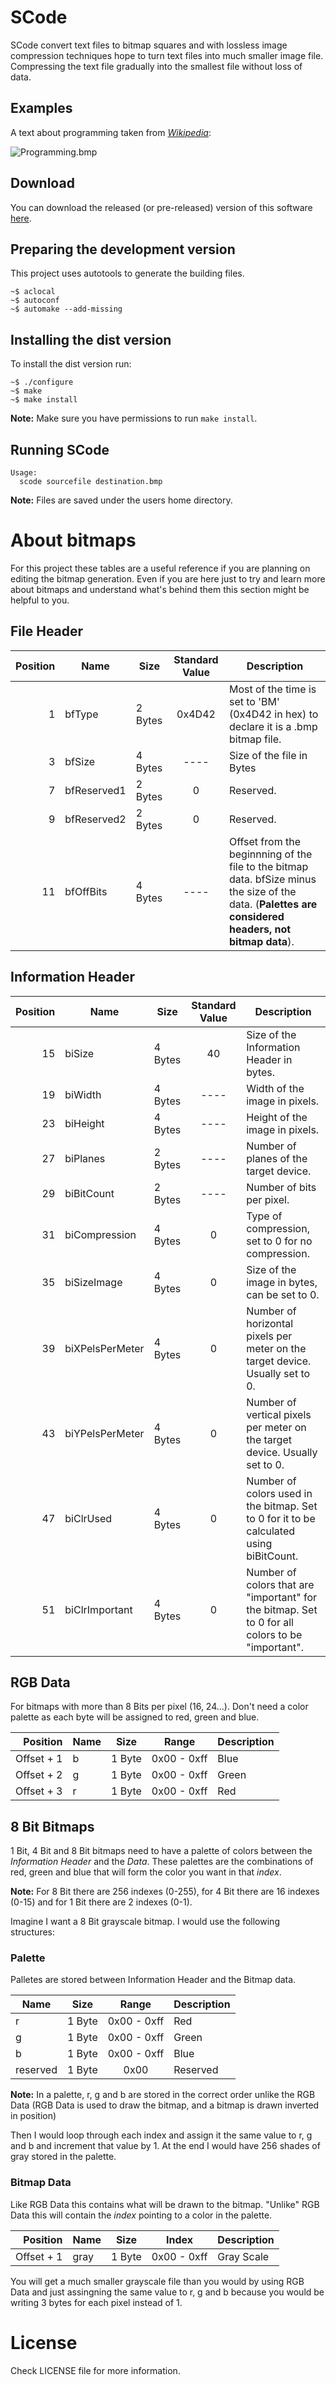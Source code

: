 # SCode
SCode convert text files to bitmap squares and with lossless image compression techniques hope to turn text files into much smaller image file. Compressing the text file gradually into the smallest file without loss of data.

## Examples
A text about programming taken from [*Wikipedia*](https://en.wikipedia.org/wiki/Computer_programming):

![Programming.bmp](examples/programming.bmp)

## Download
You can download the released (or pre-released) version of this software [here](https://github.com/SkyDriver2500/square-code/releases/download/v0.1.3/scode-0.1.3.tar.gz).

## Preparing the development version
This project uses autotools to generate the building files.
```
~$ aclocal
~$ autoconf
~$ automake --add-missing
```

## Installing the dist version
To install the dist version run:
```
~$ ./configure
~$ make
~$ make install
```
**Note:** Make sure you have permissions to run `make install`.

## Running SCode
```
Usage:
  scode sourcefile destination.bmp
```
**Note:** Files are saved under the users home directory.

# About bitmaps
For this project these tables are a useful reference if you are planning on editing the bitmap generation. Even if you are here just to try and learn more about bitmaps and understand what's behind them this section might be helpful to you.

## File Header

| Position | Name | Size | Standard Value | Description |
| ---:| --- | --- |:---:| --- |
| 1 | bfType | 2 Bytes | 0x4D42 | Most of the time is set to 'BM' (0x4D42 in hex) to declare it is a .bmp bitmap file. |
| 3 | bfSize | 4 Bytes | ---- | Size of the file in Bytes |
| 7 | bfReserved1 | 2 Bytes | 0 | Reserved. |
| 9 | bfReserved2 | 2 Bytes | 0 | Reserved. |
| 11 | bfOffBits | 4 Bytes | ---- | Offset from the beginnning of the file to the bitmap data. bfSize minus the size of the data. (**Palettes are considered headers, not bitmap data**).  |

## Information Header

| Position | Name | Size | Standard Value | Description |
| ---:| --- | --- |:---:| --- |
| 15 | biSize | 4 Bytes | 40 | Size of the Information Header in bytes. |
| 19 | biWidth | 4 Bytes | ---- | Width of the image in pixels. |
| 23 | biHeight | 4 Bytes | ---- | Height of the image in pixels. |
| 27 | biPlanes | 2 Bytes | ---- | Number of planes of the target device. |
| 29 | biBitCount | 2 Bytes | ---- | Number of bits per pixel. |
| 31 | biCompression | 4 Bytes | 0 | Type of compression, set to 0 for no compression. |
| 35 | biSizeImage | 4 Bytes | 0 | Size of the image in bytes, can be set to 0. |
| 39 | biXPelsPerMeter | 4 Bytes | 0 | Number of horizontal pixels per meter on the target device. Usually set to 0. |
| 43 | biYPelsPerMeter | 4 Bytes | 0 | Number of vertical pixels per meter on the target device. Usually set to 0. |
| 47 | biClrUsed | 4 Bytes | 0 | Number of colors used in the bitmap. Set to 0 for it to be calculated using biBitCount. |
| 51 | biClrImportant | 4 Bytes | 0 | Number of colors that are "important" for the bitmap. Set to 0 for all colors to be "important". |

## RGB Data
For bitmaps with more than 8 Bits per pixel (16, 24...). Don't need a color palette as each byte will be assigned to red, green and blue.

| Position | Name | Size | Range | Description |
| ---:| --- | --- |:---:| --- |
| Offset + 1 | b | 1 Byte | 0x00 - 0xff | Blue |
| Offset + 2 | g | 1 Byte | 0x00 - 0xff | Green |
| Offset + 3 | r | 1 Byte | 0x00 - 0xff | Red |

## 8 Bit Bitmaps
1 Bit, 4 Bit and 8 Bit bitmaps need to have a palette of colors between the *Information Header* and the *Data*. These palettes are the combinations of red, green and blue that will form the color you want in that *index*.

**Note:** For 8 Bit there are 256 indexes (0-255), for 4 Bit there are 16 indexes (0-15) and for 1 Bit there are 2 indexes (0-1).

Imagine I want a 8 Bit grayscale bitmap. I would use the following structures:

### Palette

Palletes are stored between Information Header and the Bitmap data.

| Name | Size | Range | Description |
| --- | --- |:---:| --- |
| r | 1 Byte | 0x00 - 0xff | Red |
| g | 1 Byte | 0x00 - 0xff | Green |
| b | 1 Byte | 0x00 - 0xff | Blue |
| reserved | 1 Byte | 0x00 | Reserved |

**Note:** In a palette, r, g and b are stored in the correct order unlike the RGB Data (RGB Data is used to draw the bitmap, and a bitmap is drawn inverted in position)

Then I would loop through each index and assign it the same value to r, g and b and increment that value by 1. At the end I would have 256 shades of gray stored in the palette.

### Bitmap Data
Like RGB Data this contains what will be drawn to the bitmap. "Unlike" RGB Data this will contain the *index* pointing to a color in the palette.

| Position | Name | Size | Index | Description |
| ---:| --- | --- |:---:| --- |
| Offset + 1 | gray | 1 Byte | 0x00 - 0xff | Gray Scale |

You will get a much smaller grayscale file than you would by using RGB Data and just assingning the same value to r, g and b because you would be writing 3 bytes for each pixel instead of 1.

# License
Check LICENSE file for more information.
